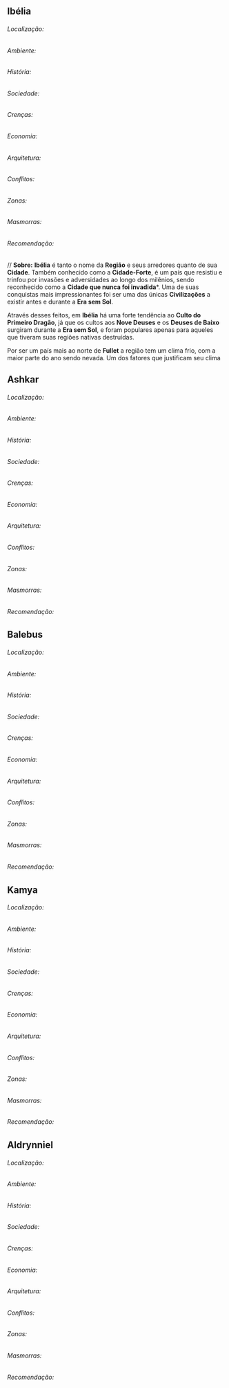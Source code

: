 ## Ibélia

###### Localização:

###### Ambiente:

###### História:

###### Sociedade:

###### Crenças:

###### Economia:

###### Arquitetura:

###### Conflitos:

###### Zonas:

###### Masmorras:

###### Recomendação:

//
**Sobre:** **Ibélia** é tanto o nome da **Região** e seus arredores quanto de sua **Cidade**. Também conhecido como a **Cidade-Forte**, é um país que resistiu e trinfou por invasões e adversidades ao longo dos milênios, sendo reconhecido como a **Cidade que nunca foi invadida***. Uma de suas conquistas mais impressionantes foi ser uma das únicas **Civilizações** a existir antes e durante a **Era sem Sol**.

Através desses feitos, em **Ibélia** há uma forte tendência ao **Culto do Primeiro Dragão**, já que os cultos aos **Nove Deuses** e os **Deuses de Baixo** surgiram durante a **Era sem Sol**, e foram populares apenas para aqueles que tiveram suas regiões nativas destruídas.

Por ser um país mais ao norte de **Fullet** a região tem um clima frio, com a maior parte do ano sendo nevada. Um dos fatores que justificam seu clima

## Ashkar

###### Localização:

###### Ambiente:

###### História:

###### Sociedade:

###### Crenças:

###### Economia:

###### Arquitetura:

###### Conflitos:

###### Zonas:

###### Masmorras:

###### Recomendação:

## Balebus

###### Localização:

###### Ambiente:

###### História:

###### Sociedade:

###### Crenças:

###### Economia:

###### Arquitetura:

###### Conflitos:

###### Zonas:

###### Masmorras:

###### Recomendação:

## Kamya

###### Localização:

###### Ambiente:

###### História:

###### Sociedade:

###### Crenças:

###### Economia:

###### Arquitetura:

###### Conflitos:

###### Zonas:

###### Masmorras:

###### Recomendação:

## Aldrynniel

###### Localização:

###### Ambiente:

###### História:

###### Sociedade:

###### Crenças:

###### Economia:

###### Arquitetura:

###### Conflitos:

###### Zonas:

###### Masmorras:

###### Recomendação: